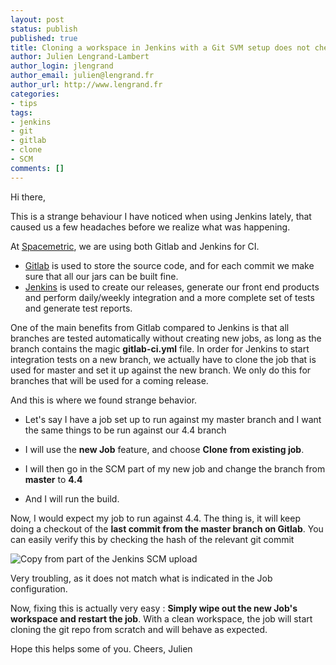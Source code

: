 ```yaml
---
layout: post
status: publish
published: true
title: Cloning a workspace in Jenkins with a Git SVM setup does not checkout the correct branch. 
author: Julien Lengrand-Lambert
author_login: jlengrand
author_email: julien@lengrand.fr
author_url: http://www.lengrand.fr
categories:
- tips
tags:
- jenkins
- git
- gitlab
- clone
- SCM
comments: []
---
```

Hi there, 

This is a strange behaviour I have noticed when using Jenkins lately, that caused us a few headaches before we realize what was happening. 

At [Spacemetric](http://www.spacemetric.com/ "Spacemetric"), we are using both Gitlab and Jenkins for CI. 

* [Gitlab](https://about.gitlab.com/gitlab-ci/) is used to store the source code, and for each commit we make sure that all our jars can be built fine. 
* [Jenkins](https://jenkins.io/) is used to create our releases, generate our front end products and perform daily/weekly integration and a more complete set of tests and generate test reports. 

One of the main benefits from Gitlab compared to Jenkins is that all branches are tested automatically without creating new jobs, as long as the branch contains the magic **gitlab-ci.yml** file. 
In order for Jenkins to start integration tests on a new branch, we actually have to clone the job that is used for master and set it up against the new branch. We only do this for branches that will be used for a coming release.

And this is where we found strange behavior. 

* Let's say I have a job set up to run against my master branch and I want the same things to be run against our 4.4 branch

* I will use the **new Job** feature, and choose **Clone from existing job**.
* I will then go in the SCM part of my new job and change the branch from **master** to **4.4**
* And I will run the build. 

Now, I would expect my job to run against 4.4. The thing is, it will keep doing a checkout of the **last commit from the master branch on Gitlab**. You can easily verify this by checking the hash of the relevant git commit

![Copy from part of the Jenkins SCM upload](https://dl.dropboxusercontent.com/u/4286043/00_Website/03_Images/2016-08-14_16h56_07.png)

Very troubling, as it does not match what is indicated in the Job configuration. 

Now, fixing this is actually very easy : **Simply wipe out the new Job's workspace and restart the job**.
With a clean workspace, the job will start cloning the git repo from scratch and will behave as expected. 

Hope this helps some of you. 
Cheers, 
Julien
